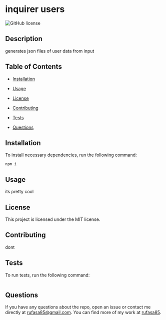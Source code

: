 # inquirer users
![GitHub license](https://img.shields.io/badge/license-MIT-blue.svg)

## Description

generates json files of user data from input

## Table of Contents 

* [Installation](#installation)

* [Usage](#usage)

* [License](#license)

* [Contributing](#contributing)

* [Tests](#tests)

* [Questions](#questions)

## Installation

To install necessary dependencies, run the following command:

```
npm i
```

## Usage

its pretty cool

## License

This project is licensed under the MIT license.
  
## Contributing

dont 

## Tests

To run tests, run the following command:

```

```

## Questions

If you have any questions about the repo, open an issue or contact me directly at rufasa85@gmail.com. You can find more of my work at [rufasa85](https://github.com/rufasa85/).

